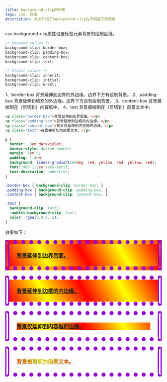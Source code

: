 ```yaml
---
title: background-clip的作用
tags: css, 前端
description: 本文介绍了background-clip在不同值下的现象
---
```


<!-- # css background-clip属性 -->

<style>
    p.bg-clip {
        border: .8em darkviolet;
        border-style: dotted double;
        margin: 1em 0;
        padding: 1.4em;
        background: linear-gradient(60deg, red, yellow, red, yellow, red);
        font: 900 1.2em sans-serif;
        text-decoration: underline;
    }

    .bg-clip.border-box { background-clip: border-box; }
    .bg-clip.padding-box { background-clip: padding-box; }
    .bg-clip.content-box { background-clip: content-box; }

    .bg-clip.text {
        background-clip: text;
        -webkit-background-clip: text;
        color: rgba(0,0,0,.2);
    }
</style>

css background-clip属性设置标签元素背景的绘制区域。

``` css
/* Keyword values */
background-clip: border-box;
background-clip: padding-box;
background-clip: content-box;
background-clip: text;

/* Global values */
background-clip: inherit;
background-clip: initial;
background-clip: unset;
```

1、border-box  背景延伸到边界的外边缘。边界下方有绘制背景。
2、padding-box 背景延伸到填充的外边缘。边界下方没有绘制背景。
3、content-box 背景被绘制在（剪切到）内容框中。
4、text 背景被绘制在（剪切到）前景文本中。

``` html
<p class="border-box">背景延伸到边界后面。</p>
<p class="padding-box">背景延伸到边框的内边缘。</p>
<p class="content-box">背景仅延伸到内容框的边缘。</p>
<p class="text">背景被剪切为前景文本。</p>
```

``` css
p {
  border: .8em darkviolet;
  border-style: dotted double;
  margin: 1em 0;
  padding: 1.4em;
  background: linear-gradient(60deg, red, yellow, red, yellow, red);
  font: 900 1.2em sans-serif;
  text-decoration: underline;
}

.border-box { background-clip: border-box; }
.padding-box { background-clip: padding-box; }
.content-box { background-clip: content-box; }

.text {
  background-clip: text;
  -webkit-background-clip: text;
  color: rgba(0,0,0,.2);
}
```

效果如下：

<p class="bg-clip border-box">背景延伸到边界后面。</p>
<p class="bg-clip padding-box">背景延伸到边框的内边缘。</p>
<p class="bg-clip content-box">背景仅延伸到内容框的边缘。</p>
<p class="bg-clip text">背景被剪切为前景文本。</p>
